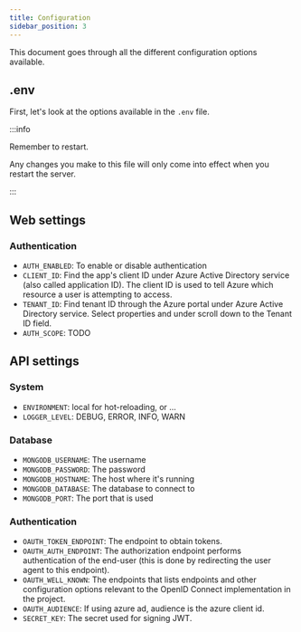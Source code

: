 ```yaml
---
title: Configuration
sidebar_position: 3
---
```


This document goes through all the different configuration options available.

## .env

First, let's look at the options available in the `.env` file.

:::info

Remember to restart. 

Any changes you make to this file will only come into effect when you restart the
server.

:::

## Web settings

### Authentication

- `AUTH_ENABLED`: To enable or disable authentication
- `CLIENT_ID`: Find the app's client ID under Azure Active Directory service (also called application ID). The client ID is used to tell Azure which resource a user is attempting to access.
- `TENANT_ID`: Find tenant ID through the Azure portal under Azure Active Directory service. Select properties and under  scroll down to the Tenant ID field.
- `AUTH_SCOPE`: TODO

## API settings

### System

- `ENVIRONMENT`: local for hot-reloading, or ...
- `LOGGER_LEVEL`: DEBUG, ERROR, INFO, WARN

### Database

- `MONGODB_USERNAME`: The username
- `MONGODB_PASSWORD`: The password
- `MONGODB_HOSTNAME`: The host where it's running
- `MONGODB_DATABASE`: The database to connect to
- `MONGODB_PORT`: The port that is used

### Authentication

- `OAUTH_TOKEN_ENDPOINT`: The endpoint to obtain tokens.
- `OAUTH_AUTH_ENDPOINT`: The authorization endpoint performs authentication of the end-user (this is done by redirecting the user agent to this endpoint).
- `OAUTH_WELL_KNOWN`: The endpoints that lists endpoints and other configuration options relevant to the OpenID Connect implementation in the project.
- `OAUTH_AUDIENCE`: If using azure ad, audience is the azure client id.
- `SECRET_KEY`: The secret used for signing JWT.